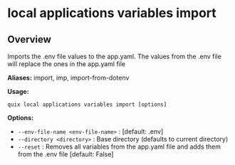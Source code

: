 # local applications variables import

## Overview

Imports the .env file values to the app.yaml. The values from the .env file will replace the ones in the app.yaml file

**Aliases:** import, imp, import-from-dotenv

**Usage:**

```
quix local applications variables import [options]
```

**Options:**

- `--env-file-name <env-file-name>` : [default: .env]
- `--directory <directory>` : Base directory (defaults to current directory)
- `--reset` : Removes all variables from the app.yaml file and adds them from the .env file [default: False]

